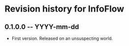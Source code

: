 # Revision history for InfoFlow

## 0.1.0.0 -- YYYY-mm-dd

* First version. Released on an unsuspecting world.
